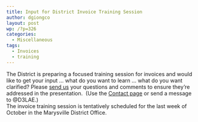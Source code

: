 ```yaml
---
title: Input for District Invoice Training Session
author: dgiongco
layout: post
wp: /?p=326
categories:
  - Miscellaneous
tags:
  - Invoices
  - training
---
```

The District is preparing a focused training session for invoices and would like to get your input &#8230; what do you want to learn &#8230; what do you want clarified? Please [send us][1] your questions and comments to ensure they&#8217;re addressed in the presentation.  (Use the [Contact page][1] or send a message to @D3LAE.)  
The invoice training session is tentatively scheduled for the last week of October in the Marysville District Office.

 [1]: http://static.squarespace.com/static/52fa6e86e4b05af368569a33/52fb082fe4b079a3c36743b6/52fb089fe4b079a3c36749dc/1392183455693/#img "Contact"